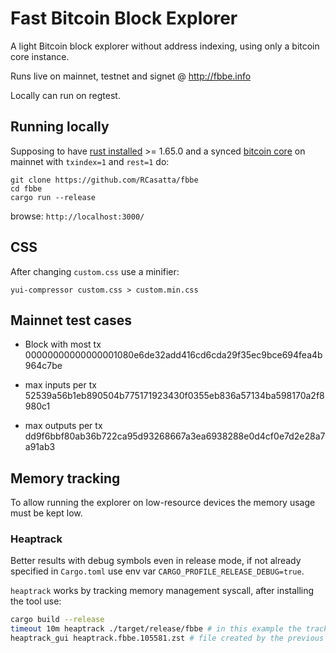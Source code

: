 

# Fast Bitcoin Block Explorer

A light Bitcoin block explorer without address indexing, using only a bitcoin core instance.

Runs live on mainnet, testnet and signet @ http://fbbe.info

Locally can run on regtest.

## Running locally

Supposing to have [rust installed](https://www.rust-lang.org/tools/install) >= 1.65.0 and a synced [bitcoin core](https://bitcoincore.org/en/download/) on mainnet with `txindex=1` and `rest=1` do:

```
git clone https://github.com/RCasatta/fbbe
cd fbbe
cargo run --release
```

browse: `http://localhost:3000/`

## CSS

After changing `custom.css` use a minifier:

```
yui-compressor custom.css > custom.min.css
```

## Mainnet test cases

* Block with most tx 00000000000000001080e6de32add416cd6cda29f35ec9bce694fea4b964c7be

* max inputs per tx 52539a56b1eb890504b775171923430f0355eb836a57134ba598170a2f8980c1

* max outputs per tx dd9f6bbf80ab36b722ca95d93268667a3ea6938288e0d4cf0e7d2e28a7a91ab3

## Memory tracking

To allow running the explorer on low-resource devices the memory usage must be kept low.

### Heaptrack

Better results with debug symbols even in release mode, if not already specified in `Cargo.toml`
use env var `CARGO_PROFILE_RELEASE_DEBUG=true`.

`heaptrack` works by tracking memory management syscall, after installing the tool use:
```sh
cargo build --release
timeout 10m heaptrack ./target/release/fbbe # in this example the tracker runs for 10 minutes
heaptrack_gui heaptrack.fbbe.105581.zst # file created by the previous command
```
